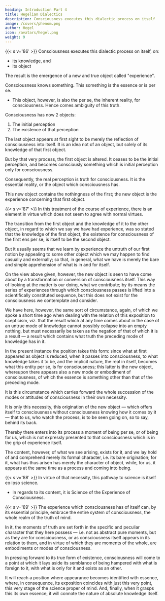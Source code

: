 ```yaml
---
heading: Introduction Part 4
title: Hegelian Dialectics
description: Consciousness executes this dialectic process on itself
image: /covers/phenom.png
author: Hegel
icon: /avatars/hegel.png
weight: 9
---
```




{{< s v='86' >}} Consciousness executes this dialectic process on itself, on:
- its knowledge, and
- its object

The result is the emergence of a new and true object called "experience".

<!-- In this connection, there is a moment in the process just mentioned which should be brought into more decided prominence, and by which a new light is cast on the scientific aspect of the following exposition.  -->

Consciousness knows something.  This something is the essence or is per se. 
- This object, however, is also the per se, the inherent reality, for consciousness. Hence comes ambiguity of this truth. 

Consciousness has now 2 objects:

<!-- 1. The first per se
2. The existence for consciousness of this per se.  -->

1. The initial perception
2. The existence of that perception

The last object appears at first sight to be merely the reflection of consciousness into itself. It is an idea not of an object, but solely of its knowledge of that first object.

But by that very process, the first object is altered. It ceases to be the initial perception, and becomes consciously something which is initial perception only for consciousness. 
<!-- per se -->

Consequently, the real perception is truth for consciousness. It is the essential reality, or the object which consciousness has. 

This new object contains the nothingness of the first; the new object is the experience concerning that first object.


{{< s v='87' >}} In this treatment of the course of experience, there is an element in virtue which does not seem to agree with normal virtues.
 <!-- what is ordinarily understood by experience.  -->

The transition from the first object and the knowledge of it to the other object, in regard to which we say we have had experience, was so stated that the knowledge of the first object, the existence for consciousness of the first ens per se, is itself to be the second object. 

But it usually seems that we learn by experience the untruth of our first notion by appealing to some other object which we may happen to find casually and externally; so that, in general, what we have is merely the bare and simple apprehension of what is in and for itself. 

On the view above given, however, the new object is seen to have come about by a transformation or conversion of consciousness itself. This way of looking at the matter is our doing, what we contribute; by its means the series of experiences through which consciousness passes is lifted into a scientifically constituted sequence, but this does not exist for the consciousness we contemplate and consider. 

We have here, however, the same sort of circumstance, again, of which we spoke a short time ago when dealing with the relation of this exposition to scepticism, viz. that the result which at any time comes about in the case of an untrue mode of knowledge cannot possibly collapse into an empty nothing, but must necessarily be taken as the negation of that of which it is a result — a result which contains what truth the preceding mode of knowledge has in it. 

In the present instance the position takes this form: since what at first appeared as object is reduced, when it passes into consciousness, to what knowledge takes it to be, and the implicit nature, the real in itself, becomes what this entity per se, is for consciousness; this latter is the new object, whereupon there appears also a new mode or embodiment of consciousness, of which the essence is something other than that of the preceding mode. 

It is this circumstance which carries forward the whole succession of the modes or attitudes of consciousness in their own necessity. 

It is only this necessity, this origination of the new object — which offers itself to consciousness without consciousness knowing how it comes by it — that to us, who watch the process, is to be seen going on, so to say, behind its back. 

Thereby there enters into its process a moment of being per se, or of being for us, which is not expressly presented to that consciousness which is in the grip of experience itself. 

The content, however, of what we see arising, exists for it, and we lay hold of and comprehend merely its formal character, i.e. its bare origination; for it, what has thus arisen has merely the character of object, while, for us, it appears at the same time as a process and coming into being.


{{< s v='88' >}} In virtue of that necessity, this pathway to science is itself eo ipso science.
- In regards to its content, it is Science of the Experience of Consciousness.


{{< s v='89' >}} The experience which consciousness has of itself can, by its essential principle, embrace the entire system of consciousness, the whole realm of the truth of mind.

In it, the moments of truth are set forth in the specific and peculiar character that they here possess — i.e. not as abstract pure moments, but as they are for consciousness, or as consciousness itself appears in its relation to them, and in virtue of which they are moments of the whole, are embodiments or modes of consciousness.

In pressing forward to its true form of existence, consciousness will come to a point at which it lays aside its semblance of being hampered with what is foreign to it, with what is only for it and exists as an other.

It will reach a position where appearance becomes identified with essence, where, in consequence, its exposition coincides with just this very point, this very stage of the science proper of mind. And, finally, when it grasps this its own essence, it will connote the nature of absolute knowledge itself.


